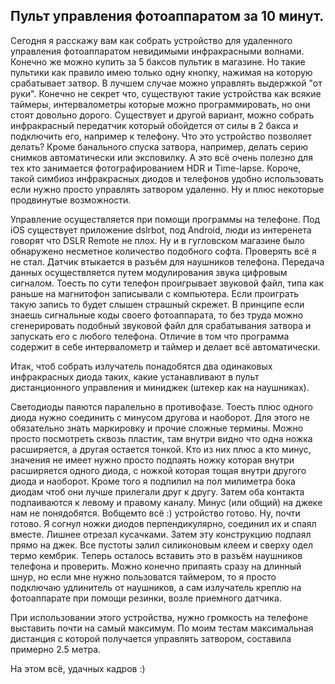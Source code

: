 ## Пульт управления фотоаппаратом за 10 минут.

Сегодня я расскажу вам как собрать устройство для удаленного управления фотоаппаратом невидимыми инфракрасными волнами. Конечно же можно купить за 5 баксов пультик в магазине. Но такие пультики как правило имею только одну кнопку, нажимая на которую срабатывает затвор. В лучшем случае можно управлять выдержкой "от руки". Конечно не секрет что, существуют такие устройства как всякие таймеры, интервалометры которые можно программировать, но они стоят довольно дорого. Существует и другой вариант, можно собрать инфракрасный передатчик который обойдется от силы в 2 бакса и подключить его, например к телефону. Что это устройство позволяет делать? Кроме банального спуска затвора, например, делать серию снимков автоматически или эксповилку. А это всё очень полезно для тех кто занимается фотографированием HDR и Time-lapse. Короче, такой симбиоз инфракрасных диодов и телефонов удобно использовать если нужно просто управлять затвором удаленно. Ну и плюс некоторые продвинутые возможности.

Управление осуществляется при помощи программы на телефоне. Под iOS существует приложение dslrbot, под Android, люди из интеренета говорят что DSLR Remote не плох. Ну и в гугловском магазине было обнаружено несметное количество подобного софта. Проверять всё я не стал. Датчик втыкается в разъём для наушников телефона. Передача данных осуществляется путем модулирования звука цифровым сигналом. Тоесть по сути телефон проигрывает звуковой файл, типа как раньше на магнитофон записывали с компьютера. Если проиграть такую запись то будет слышен страшный скрежет.  В принципе если знаешь сигнальные коды своего фотоаппарата, то без труда можно сгенерировать подобный звуковой файл для срабатывания затвора и запускать его с любого телефона. Отличие в том что программа содержит в себе интервалометр и таймер и делает всё автоматически.

Итак, чтоб собрать излучатель понадобятся два одинаковых инфракрасных диода таких, какие устанавливают в пульт дистанционного управления и миниджек (штекер как на наушниках).

Светодиоды паяются паралельно в противофазе. Тоесть плюс одного диода нужно соединить с минусом другова и наоборот. Для этого не обязательно знать маркировку и прочие сложные термины. Можно просто посмотреть сквозь пластик, там внутри видно что одна ножка расширяется, а другая остается тонкой.
Кто из них плюс а кто минус, значения не имеет нужно просто подпаять ножку которая внутри расширяется одного диода, с ножкой которая тощая внутри другого диода и наоборот. Кроме того я подпилил на пол милиметра бока диодам чтоб они лучше прилегали друг к другу. Затем оба контакта подпаиваются к левому и правому каналу. Минус (или общий) на джеке нам не понядобятся. Вобщемто всё :) устройство готово.
Ну, почти готово. Я согнул ножки диодов перпендикулярно, соединил их и спаял вместе. Лишнее отрезал кусачками. Затем эту конструкцию подпаял прямо на джек. Все пустоты залил силиконовым клеем и сверху одел термо кембрик. Теперь осталось вставить это в разъём наушников телефона и проверить. Можно конечно припаять сразу на длинный шнур, но если мне нужно пользоватся таймером, то я просто подключаю удлинитель от наушников, а сам излучатель креплю на фотоаппарате при помощи резинки, возле приемного датчика.


При использовании этого устройства, нужно громкость на телефоне выставить почти на самый максимум. По моим тестам максимальная дистанция с которой получается управлять затвором, составила примерно 2.5 метра.

На этом всё, удачных кадров :)
